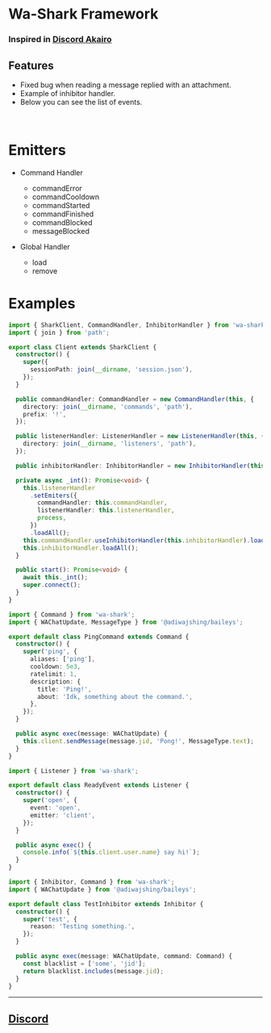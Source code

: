 # Wa-Shark Framework

### Inspired in [Discord Akairo](https://github.com/discord-akairo/discord-akairo)

## Features

- Fixed bug when reading a message replied with an attachment.
- Example of inhibitor handler.
- Below you can see the list of events.

<br>

# Emitters

- Command Handler

  - commandError
  - commandCooldown
  - commandStarted
  - commandFinished
  - commandBlocked
  - messageBlocked

- Global Handler
  - load
  - remove

# Examples

```ts
import { SharkClient, CommandHandler, InhibitorHandler } from 'wa-shark';
import { join } from 'path';

export class Client extends SharkClient {
  constructor() {
    super({
      sessionPath: join(__dirname, 'session.json'),
    });
  }

  public commandHandler: CommandHandler = new CommandHandler(this, {
    directory: join(__dirname, 'commands', 'path'),
    prefix: '!',
  });

  public listenerHandler: ListenerHandler = new ListenerHandler(this, {
    directory: join(__dirname, 'listeners', 'path'),
  });

  public inhibitorHandler: InhibitorHandler = new InhibitorHandler(this, {});

  private async _int(): Promise<void> {
    this.listenerHandler
      .setEmiters({
        commandHandler: this.commandHandler,
        listenerHandler: this.listenerHandler,
        process,
      })
      .loadAll();
    this.commandHandler.useInhibitorHandler(this.inhibitorHandler).loadAll();
    this.inhibitorHandler.loadAll();
  }

  public start(): Promise<void> {
    await this._int();
    super.connect();
  }
}
```

```ts
import { Command } from 'wa-shark';
import { WAChatUpdate, MessageType } from '@adiwajshing/baileys';

export default class PingCommand extends Command {
  constructor() {
    super('ping', {
      aliases: ['ping'],
      cooldown: 5e3,
      ratelimit: 1,
      description: {
        title: 'Ping!',
        about: 'Idk, something about the command.',
      },
    });
  }

  public async exec(message: WAChatUpdate) {
    this.client.sendMessage(message.jid, 'Pong!', MessageType.text);
  }
}
```

```ts
import { Listener } from 'wa-shark';

export default class ReadyEvent extends Listener {
  constructor() {
    super('open', {
      event: 'open',
      emitter: 'client',
    });
  }

  public async exec() {
    console.info(`${this.client.user.name} say hi!`);
  }
}
```

```ts
import { Inhibitor, Command } from 'wa-shark';
import { WAChatUpdate } from '@adiwajshing/baileys';

export default class TestInhibitor extends Inhibitor {
  constructor() {
    super('test', {
      reason: 'Testing something.',
    });
  }

  public async exec(message: WAChatUpdate, command: Command) {
    const blacklist = ['some', 'jid'];
    return blacklist.includes(message.jid);
  }
}
```

---

## [Discord](https://discord.gg/HhybNhchcC)
